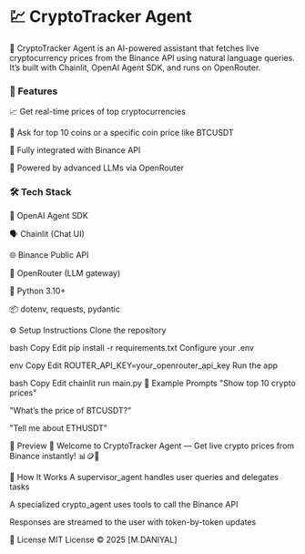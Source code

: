 # 💹 CryptoTracker Agent

🚀 CryptoTracker Agent is an AI-powered assistant that fetches live cryptocurrency prices from the Binance API using natural language queries.
It’s built with Chainlit, OpenAI Agent SDK, and runs on OpenRouter.

### 🌟 Features

📈 Get real-time prices of top cryptocurrencies

🤖 Ask for top 10 coins or a specific coin price like BTCUSDT

🔌 Fully integrated with Binance API

🧠 Powered by advanced LLMs via OpenRouter


### 🛠️ Tech Stack

🧠 OpenAI Agent SDK

🗣️ Chainlit (Chat UI)

🌐 Binance Public API

🔑 OpenRouter (LLM gateway)

🐍 Python 3.10+

📦 dotenv, requests, pydantic


⚙️ Setup Instructions
Clone the repository


bash
Copy
Edit
pip install -r requirements.txt
Configure your .env

env
Copy
Edit
ROUTER_API_KEY=your_openrouter_api_key
Run the app

bash
Copy
Edit
chainlit run main.py
💬 Example Prompts
"Show top 10 crypto prices"

"What’s the price of BTCUSDT?"

"Tell me about ETHUSDT"

📸 Preview
🌟 Welcome to CryptoTracker Agent — Get live crypto prices from Binance instantly! 📊🪙💸


🧠 How It Works
A supervisor_agent handles user queries and delegates tasks

A specialized crypto_agent uses tools to call the Binance API

Responses are streamed to the user with token-by-token updates

📜 License
MIT License © 2025 [M.DANIYAL]

